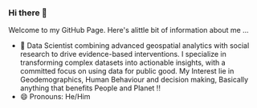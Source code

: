 ### Hi there 👋

Welcome to my GitHub Page. Here's alittle bit of information about me ...

- 🔭 Data Scientist combining advanced geospatial analytics with social research to drive evidence-based interventions. I specialize in transforming complex datasets into actionable insights, with a committed focus on using data for public good. My Interest lie in Geodemographics, Human Behaviour and decision making, Basically anything that benefits People and Planet !!
- 😄 Pronouns: He/Him


